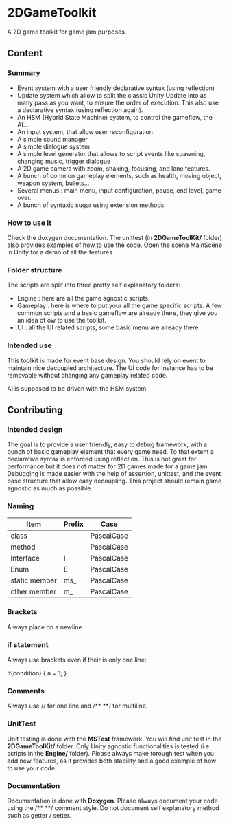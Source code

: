 # 2DGameToolkit

A 2D game toolkit for game jam purposes.

## Content

### Summary

* Event system with a user friendly declarative syntax (using reflection)
* Update system which allow to split the classic Unity Update into as many pass as you want, to ensure the order of execution. This also use a declarative syntax (using reflection again).
* An HSM (Hybrid State Machine) system, to control the gameflow, the AI...
* An input system, that allow user reconfiguration
* A simple sound manager
* A simple dialogue system
* A simple level generator that allows to script events like spawning, changing music, trigger dialogue
* A 2D game camera with zoom, shaking, focusing, and lane features.
* A bunch of common gameplay elements, such as health, moving object, weapon system, bullets...
* Several menus : main menu, input configuration, pause, end level, game over.
* A bunch of syntaxic sugar using extension methods

### How to use it

Check the doxygen documentation.
The unittest (in **2DGameToolKit/** folder) also provides examples of how to use the code.
Open the scene MainScene in Unity for a demo of all the features.

### Folder structure

The scripts are split into three pretty self explanatory folders:
* Engine : here are all the game agnostic scripts.
* Gameplay : here is where to put your all the game specific scripts. A few common scripts and a basic gameflow are already there, they give you an idea of ow to use the toolkit.
* UI : all the UI related scripts, some basic menu are already there

### Intended use

This toolkit is made for event base design. You should rely on event to maintain nice decoupled architecture. The UI code for instance has to be removable without changing any gameplay related code.

AI is supposed to be driven with the HSM system.

## Contributing 

### Intended design

The goal is to provide a user friendly, easy to debug framework, with a bunch of basic gameplay element that every game need.
To that extent a declarative syntax is enforced using reflection. This is not great for performance but it does not matter for 2D games made for a game jam. Debugging is made easier with the help of assertion, unittest, and the event base structure that allow easy decoupling.
This project should remain game agnostic as much as possible.

### Naming

| Item          | Prefix  |   Case     |
|---------------|---------|------------|
| class         |         | PascalCase |
| method        |         | PascalCase |
| Interface     |   I     | PascalCase |
| Enum          |   E     | PascalCase |
| static member |   ms_   | PascalCase |
| other member  |   m_    | PascalCase |

### Brackets

Always place on a newline

### if statement

Always use brackets even if their is only one line:

if(condition)
{
    a = 1;
}

### Comments

Always use // for one line and /** **/ for multiline.

### UnitTest

Unit testing is done with the **MSTest** framework.
You will find unit test in the **2DGameToolKit/** folder.
Only Unity agnostic functionalities is tested (i.e. scripts in the **Engine/** folder).
Please always make torough test when you add new features, as it provides both stability and a good example of how to use your code.

### Documentation

Documentation is done with **Doxygen**.
Please always document your code using the /** **/ comment style.
Do not document self explanatory method such as getter / setter.
